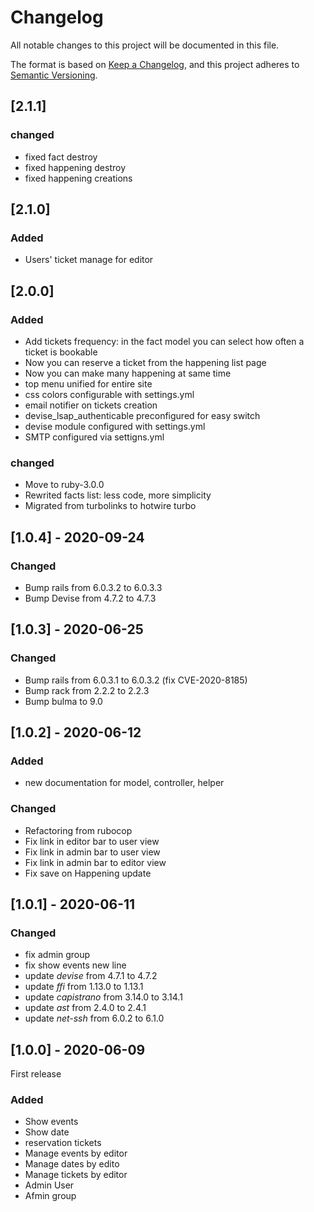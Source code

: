 # Changelog
All notable changes to this project will be documented in this file.

The format is based on [Keep a Changelog](https://keepachangelog.com/en/1.0.0/),
and this project adheres to [Semantic Versioning](https://semver.org/spec/v2.0.0.html).

## [2.1.1]
### changed
- fixed fact destroy
- fixed happening destroy
- fixed happening creations

## [2.1.0]
### Added
- Users' ticket manage for editor

## [2.0.0]
### Added
- Add tickets frequency: in the fact model you can select how often a ticket is bookable 
- Now you can reserve a ticket from the happening list page
- Now you can make many happening at same time
- top menu unified for entire site
- css colors configurable with settings.yml
- email notifier on tickets creation
- devise_lsap_authenticable preconfigured for easy switch
- devise module configured with settings.yml
- SMTP configured via settigns.yml
### changed
- Move to ruby-3.0.0
- Rewrited facts list: less code, more simplicity
- Migrated from turbolinks to hotwire turbo

## [1.0.4] - 2020-09-24
### Changed
- Bump rails from 6.0.3.2 to 6.0.3.3
- Bump Devise from 4.7.2 to 4.7.3

## [1.0.3] - 2020-06-25
### Changed
- Bump rails from 6.0.3.1 to 6.0.3.2 (fix CVE-2020-8185)
- Bump rack from 2.2.2 to 2.2.3
- Bump bulma to 9.0

## [1.0.2] - 2020-06-12
### Added
- new documentation for model, controller, helper
### Changed
- Refactoring from rubocop
- Fix link in editor bar to user view
- Fix link in admin bar to user view
- Fix link in admin bar to editor view
- Fix save on Happening update

## [1.0.1] - 2020-06-11
### Changed
- fix admin group
- fix show events new line
- update *devise* from 4.7.1 to 4.7.2
- update *ffi* from 1.13.0 to 1.13.1
- update *capistrano* from 3.14.0 to 3.14.1
- update *ast* from 2.4.0 to 2.4.1
- update *net-ssh* from 6.0.2 to 6.1.0

## [1.0.0] - 2020-06-09
First release
### Added
- Show events
- Show date
- reservation tickets
- Manage events by editor
- Manage dates by edito
- Manage tickets by editor
- Admin User
- Afmin group
